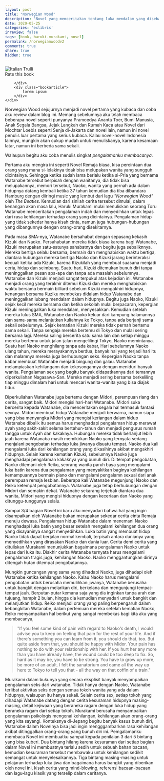```yaml
---
layout: post
title: "Norwegian Wood"
description: "Novel yang menceritakan tentang luka mendalam yang disebabkan kematian orang yang disayang yang mengakhiri hidupnya dengan bunuh diri. Membaca novel ini akan membawa pengalaman berharga bagi kita untuk bertahan dari luka tersebut."
date: 2020-05-25
categories: 'exlibris'
inreview: false
tags: [book, haruki-murakami, novel]
permalink: /norwegianwoodv2
comments: true
share: true
hidden: true
---
```


<div class="container">
    <div class="row">
        <div class="bookdetails">
            <img src="https://i.gr-assets.com/images/S/compressed.photo.goodreads.com/books/1386924361l/11297.jpg?w=250&h=400&fit=crop&q=50&auto=format" alt="Italian Trulli">
            <div class="detailed">Rate this book</div>
            
        </div>
        <div class="bookarticle">
            lorem ipsum
        </div>
    </div>
</div>

Norwegian Wood sejujurnya menjadi novel pertama yang kubaca dan coba aku review dalam blog ini. Memang sebelumnya aku telah membaca beberapa novel seperti punyanya Pramoedya Ananta Toer, Bumi Manusia, Anak Segala Bangsa, Jejak Langkah dan Rumah Kaca atau Novel dari Mochtar Loebis seperti Senja di-Jakarta dan novel lain, namun ini novel penulis luar pertama yang serius kubaca. Kalau novel-novel Indonesia lainnya, mungkin akan cukup mudah untuk menuliskanya, karena kesamaan latar, namun ini berbeda sama sekali.

Walaupun begitu aku coba menulis singkat *pengalamanku membacanya*.

Pertama aku mengira ini seperti Novel Remaja biasa, kisa percintaan dua orang yang mana si-lelakinya tidak bisa melupakan wanita yang sungguh dicintainya. Sehingga ketika sudah lama berlalu ketika si-Pria yang bernama Watanabe tersebut berpisah dengan wanitanya, dia tidak bisa melupakannya, memori tersebut, Naoko, wanita yang pernah ada dalam hidupnya datang kembali ketika 37 tahun kemudian dia tiba dibandara Hamburg dengan diiringi music yang lembut dari lagu *"Norwegian Wood"* oleh *The Beatles*. Kemudian dari sinilah cerita tersebut dimulai, dalam kenangan akan masa lalu, Haruki Murakami mulai menuliskan seorang Toru Watanabe menceritakan pengalaman indah dan menyedihkan untuk lepas dari rasa kehilangan terhadap orang yang dicintainya.
Pengalaman hidup yang tidak sekedar hanya kisah cinta, namun juga hubungan-hubungan yang dibangunnya dengan orang-orang disekitarnya.

Pada masa SMA-nya, Watanabe bersahabat dengan sepasang kekasih Kizuki dan Naoko. Persahabatan mereka tidak biasa karena bagi Watanabe, Kizuki merupakan satu-satunya sahabatnya dan begitu juga sebaliknnya. Mereka bertiga selalu bersama, bermain dan menghabiskan waktu bertiga, diantara hubungan mereka bertiga Naoko dan Kizuki jarang berinteraksi kecuali ketika ada Kizuki, karena Kizukilah yang membuat suasana menjadi ceria, hidup dan seimbang. Suatu hari, Kizuki ditemukan bunuh diri tanpa meninggalkan pesan apa-apa dan tanpa ada masalah sebelumnya. Watanabe dan Kizuki menjadi sangat terpukul atas kejadian ini. Watanabe menjadi orang yang terakhir ditemui Kizuki dan mereka menghabiskan waktu bersama bermain billiard sebelum Kizuki mengakhiri hidupnya, kenangan bersama Kuziku membekas didalam hidup Watanabe dan meninggalkan lubang mendalam dalam hidupnya. Begitu juga Naoko, Kizuki sejak kecil mereka bersama dan ketika sekolah mulai berpacaran, kepergian Kizuki meninggalkan luka mendalam, menyesakkan. Kemudian setelah mereka lulus SMA, Watanabe dan Naoko keluar dari kampung halamannya dan sama-sama melanjutkan kuliahnya ke Tokyo, tanpa ada berjanji sama sekali sebelumnya. Sejak kematian Kizuki mereka tidak pernah bertemu sama sekali. Tanpa sengaja mereka bertemu di Tokyo dan mulai sering bersama lagi. Mereka saling bercerita satu sama lain dan setiap minggu mereka bertemu untuk jalan-jalan mengelilingi Tokyo, Naoko memintanya. Suatu hari Naoko menghilang tanpa ada kabar, Hari sebelumnya Naoko ulang tahun, mereka merayakannya berdua, banyak hal yang terjadi hari itu dan malamnya mereka juga berhubungan seks. Kepergian Naoko tanpa kabar membuat Watanabe menjadi bingung dan galau. Watanabe melampiaskan kehilangann dan kekosongannya dengan meniduri banyak wanita. Pengalaman sex yang begitu banyak didapatkannya dari temannya diperkuliahan Nagasawa-San. Mereka menjadi sering bersama berkeliling tiap minggu dimalam hari untuk mencari wanita-wanita yang bisa diajak tidur.

Diperkuliahan Watanabe juga bertemu dengan Midori, perempuan riang dan cerita, sangat baik. Midori mengisi hari-hari Watanabe. Midori suka bercerita kepada Watanabe, dia menceritakan segala hal termasuk fantasi sexnya. Midori membuat hidup Watanabe menjadi berwarna, namun siapa yang bisa menyangka Midori yang mengisi keriangan dalam hidup Watanabe dibalik itu semua harus menghadapi pengalaman hidup merawat ayah yang sakit-sakit selama bertahun-tahun dan menjadi pengurus rumah tangga untuk Ayah dan kakaknya. Hubungan mereka tidak berlanjut lebih jauh karena Watanaba masih memikirkan Naoko yang ternyata sedang menjalani pengobatan terhadap luka jiwanya disuatu tempat. Naoko dua kali mengalami luka dari kehilangan orang yang dikasihinya akibat mengakhiri hidupnya. Selain karena kematian Kizuki, sebelumnya Naoko juga menghadapi pengalaman kakaknya yang bunuh diri. Di tempat pengobatan, Naoko ditemani oleh Reiko, seorang wanita paruh baya yang mengalami luka batin karena dua pengalaman yang menyakitkan baginya kehilangan kemampuannya bermain piano dan mengalami pengalamn sexual dari anak perempuan remaja lesbian. Beberapa kali Watanabe megunjungi Naoko dan Reiko ketempat pengobatannya. Watanabe juga tetap berhubungan dengan Midori dan semakin dekat. Watanabe sekarang terjebak diantara dua wanita, Midori yang mengisi hidupnya dengan keceriaan dan Naoko yang ditunggu-tunggunya selalu. 

Sampai 3/4 bagian Novel ini baru aku menyadari bahwa hal yang ingin disampaikan oleh Watanabe bukan merupakan sekedar cerita cinta Remaja menuju dewasa. Pengalaman hidup Watanabe dalam menemani Naoko menghadapi luka batin yang besar setelah mengalami kehilangan dua orang yang disayaninya sangat menyedihkan. Luka batin yang membuat hidup Naoko tidak dapat berjalan normal kembali, terpisah antara dunianya yang menyedihkan yang dirasakan Naoko dan dunia luar. Cerita demi cerita yang dituliskan Murakami menunjukkan bagaimana pengalaman Naoko untuk lepas dari luka itu. Diakhir cerita Watanabe ternyata harus mengalami pengalaman tragis juga, kehilangan Naoko. Naoko menggantungkan dirinya ditengah hutan ditempat pengobatannya.

Mungkin guncangan yang sama yang dihadapi Naoko, juga dihadapi oleh Watanabe ketika kehilangan Naoko. Kalau Naoko harus mengalami pengobatan untuk berusaha memulihkan jiwanya, Watanabe berusaha untuk bangkit dengan melarikan diri, berkelana dan mengunjungi tempat-tempat jauh. Berputar-putar kemana saja yang dia inginkan tanpa arah dan tujuang, hampir 2 bulan, hingga dia kemudian menyadari untuk bangkit dan melanjutkan hidup. Reiko menjadi orang yang paling berpengaruh dalam kebangkitan Watanabe, dalam pertemuan mereka setelah kematian Naoko, Reiko menyampaikan hal berikut yang sangat membekas bagi kita aku yang membacanya,

> "If you feel some kind of pain with regard to Naoko's death, I would advise you to keep on feeling that pain for the rest of your life. And if there's something you can learn from it, you should do that, too. But quite aside from that, you should be happy with Midor. Your pain has nothing to do with your relationship with her. If you hurt her any more than you have already have, the wound could be too deep to fix. So, hard as it may be, you have to be strong. You have to grow up more, be more of an adult. I felt the sanatorium and came all the way up here to Tokyo to tell you that - all the way on that coffin of a train."

Murakami dalam bukunya yang secara eksplisit banyak menyampaikan pengalaman seks dari watanabe. Tidak hanya dengan Naoko, Watanabe terlibat aktivitas seks dengan semua tokoh wanita yang ada dalam hidupnya, walaupun itu hanya sekali. Selain cerita sex, setiap tokoh yang dihadapi Watanabe datang dengan cerita kesuraman hidupnya masing-masing, detail kejiwaan yang beraneka ragam dengan luka hidup yang beraneka ragam dari setiap tokoh. Murakami berusaha menyampaikan pengalaman psikologis mengenai kehilangan, kehilangan akan orang-orang yang kita sayangi. Konteksnya di-Jepang begitu banyak kasus bunuh diri, Watanabe dalam Novelnya bisa jadi ingin mengggambarkan rasa kehilangan akibat ditinggalkan orang-orang yang bunuh diri ini. Pemgalamanku membaca Novel ini membuatku sampai kepada penilaian 3 dari 5 bintang yang bisa kuberi. Dua bintang hilang karena kesuraman dari setiap bagian dalam Novel ini membuatnya terlalu sedih untuk sebuah bahan bacaan, kemudian kesuraman tersebut membawaku untuk kehilangan sedikit semangat untuk menyelesaikannya. Tiga bintang masing-masing untuk pelajaran terhadap luka jiwa dan bagaimana harus bangkit yang diberikan oleh novel ini, kisah cerita yang mind-blowing, referensi bacaan-bacaan dan lagu-lagu klasik yang terselip dalam ceritanya.
